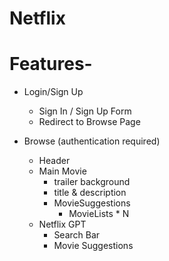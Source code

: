 # Netflix

# Features-
- Login/Sign Up
    - Sign In / Sign Up Form
    - Redirect to Browse Page

- Browse (authentication required)
    - Header
    - Main Movie
        - trailer background
        - title & description
        - MovieSuggestions
            - MovieLists * N
    - Netflix GPT
        - Search Bar
        - Movie Suggestions
